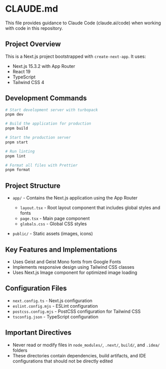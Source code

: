 # CLAUDE.md

This file provides guidance to Claude Code (claude.ai/code) when working with code in this repository.

## Project Overview

This is a Next.js project bootstrapped with `create-next-app`. It uses:

- Next.js 15.3.2 with App Router
- React 19
- TypeScript
- Tailwind CSS 4

## Development Commands

```bash
# Start development server with turbopack
pnpm dev

# Build the application for production
pnpm build

# Start the production server
pnpm start

# Run linting
pnpm lint

# Format all files with Prettier
pnpm format
```

## Project Structure

- `app/` - Contains the Next.js application using the App Router

  - `layout.tsx` - Root layout component that includes global styles and fonts
  - `page.tsx` - Main page component
  - `globals.css` - Global CSS styles

- `public/` - Static assets (images, icons)

## Key Features and Implementations

- Uses Geist and Geist Mono fonts from Google Fonts
- Implements responsive design using Tailwind CSS classes
- Uses Next.js Image component for optimized image loading

## Configuration Files

- `next.config.ts` - Next.js configuration
- `eslint.config.mjs` - ESLint configuration
- `postcss.config.mjs` - PostCSS configuration for Tailwind CSS
- `tsconfig.json` - TypeScript configuration

## Important Directives

- Never read or modify files in `node_modules/`, `.next/`, `build/`, and `.idea/` folders
- These directories contain dependencies, build artifacts, and IDE configurations that should not be directly edited
